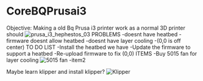 # CoreBQPrusai3
Objective: Making a old Bq Prusa i3 printer work as a normal 3D printer should
![prusa_i3_hephestos_03](https://github.com/user-attachments/assets/d4cd5153-f7d5-486c-8a02-32af2756069b)
PROBLEMS
-doesnt have heatbed
-firmware doesnt allow heatbed
-doesnt have layer cooling
-(0,0 is off center)
TO DO LIST
-Install the heatbed we have
-Update the firmware to support a heatbed
-Re-upload firmware to fix (0,0)
ITEMS
-Buy 5015 fan for layer cooling
![5015 fan](https://thepihut.com/cdn/shop/products/5015-12v-blower-fan-the-pi-hut-105010-35179527602371_1500x.jpg?v=1650540776)
-item2


Maybe learn klipper and install klipper?
![Klipper](https://www.fabbaloo.com/wp-content/uploads/2021/03/klipper-logo.jpg)
